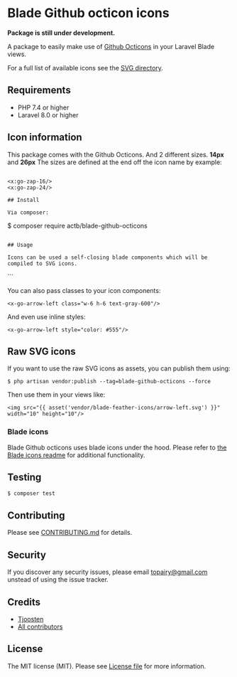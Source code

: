 # Blade Github octicon icons 

**Package is still under development.**

A package to easily make use of [Github Octicons](https://primer.style/octicons/) in your Laravel Blade views. 

For a full list of available icons see the [SVG directory](https://github.com/Activisme-be/Blade-github-octicons/tree/master/resources/svg).

## Requirements 

- PHP 7.4 or higher 
- Laravel 8.0 or higher 

## Icon information 

This package comes with the Github Octicons. And 2 different sizes. **14px** and **26px** 
The sizes are defined at the end off the icon name by example: 

```

<x:go-zap-16/>
<x:go-zap-24/>

## Install 

Via composer: 

```
$ composer require actb/blade-github-octicons
```

## Usage 

Icons can be used a self-closing blade components which will be compiled to SVG icons.

```
<x-go-arrow-left/>
```

You can also pass classes to your icon components: 

```
<x-go-arrow-left class="w-6 h-6 text-gray-600"/>
```

And even use inline styles: 

```
<x-go-arrow-left style="color: #555"/>
```

## Raw SVG icons 

If you want to use the raw SVG icons as assets, you can publish them using: 

```
$ php artisan vendor:publish --tag=blade-github-octicons --force
```

Then use them in your views like: 

```
<img src="{{ asset('vendor/blade-feather-icons/arrow-left.svg') }}" width="10" height="10"/>
```

### Blade icons 

Blade Github octicons uses blade icons under the hood. Please refer to [the Blade icons readme](https://github.com/driesvints/blade-icons/blob/master/README.md) for additional
functionality.

## Testing 

```
$ composer test
```

## Contributing 

Please see [CONTRIBUTING.md](CONTRIBUTING.md) for details. 

## Security 

If you discover any security issues, please email [topairy@gmail.com](mailto:topairy@gmail.com) unstead of using the issue tracker. 

## Credits 

- [Tjoosten](https://github.com/Tjoosten) 
- [All contributors](https://github.com/Activisme-be/Blade-github-octicons/graphs/contributors)

## License 

The MIT license (MIT). Please see [License file](LICENSE.md) for more information. 
